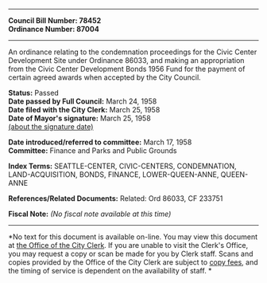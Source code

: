 * * * * *  
  
**Council Bill Number: [](#h0)[](#h2)78452**   
**Ordinance Number: 87004**  
  
* * * * *  
  
An ordinance relating to the condemnation proceedings for the Civic Center Development Site under Ordinance 86033, and making an appropriation from the Civic Center Development Bonds 1956 Fund for the payment of certain agreed awards when accepted by the City Council.  
  
**Status:** Passed   
**Date passed by Full Council:** March 24, 1958   
**Date filed with the City Clerk:** March 25, 1958   
**Date of Mayor's signature:** March 25, 1958   
[(about the signature date)](/~public/approvaldate.htm)   
  
  
**Date introduced/referred to committee:** March 17, 1958   
**Committee:** Finance and Parks and Public Grounds   
  
**Index Terms:** SEATTLE-CENTER, CIVIC-CENTERS, CONDEMNATION, LAND-ACQUISITION, BONDS, FINANCE, LOWER-QUEEN-ANNE, QUEEN-ANNE  
  
**References/Related Documents:** Related: Ord 86033, CF 233751  
  
**Fiscal Note:** *(No fiscal note available at this time)*  
  
* * * * *  
  
*No text for this document is available on-line. You may view this document at [the Office of the City Clerk](http://www.seattle.gov/leg/clerk/contactUs.htm). If you are unable to visit the Clerk's Office, you may request a copy or scan be made for you by Clerk staff. Scans and copies provided by the Office of the City Clerk are subject to [copy fees](http://clerk.seattle.gov/~public/clerkfees.htm), and the timing of service is dependent on the availability of staff. *  
  
  
